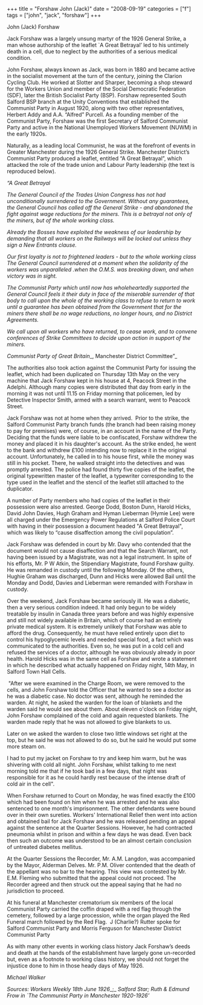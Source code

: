 +++
title = "Forshaw John (Jack)"
date = "2008-09-19"
categories = ["f"]
tags = ["john", "jack", "forshaw"]
+++

John (Jack) Forshaw

Jack Forshaw was a largely unsung martyr of the 1926 General Strike, a man whose authorship of the leaflet \`A Great Betrayal’ led to his untimely death in a cell, due to neglect by the authorities of a serious medical condition.

John Forshaw, always known as Jack, was born in 1880 and became active in the socialist movement at the turn of the century, joining the Clarion Cycling Club. He worked at Slotter and Sharper, becoming a shop steward for the Workers Union and member of the Social Democratic Federation (SDF), later the British Socialist Party (BSP). Forshaw represented South Salford BSP branch at the Unity Conventions that established the Communist Party in August 1920, along with two other representatives, Herbert Addy and A.A. “Alfred” Purcell. As a founding member of the Communist Party, Forshaw was the first Secretary of Salford Communist Party and active in the National Unemployed Workers Movement (NUWM) in the early 1920s.

Naturally, as a leading local Communist, he was at the forefront of events in Greater Manchester during the 1926 General Strike. Manchester District’s Communist Party produced a leaflet, entitled “A Great Betrayal”, which attacked the role of the trade union and Labour Party leadership (the text is reproduced below).

_“A Great Betrayal_

_The General Council of the Trades Union Congress has not had unconditionally surrendered to the Government. Without any guarantees, the General Council has called off the General Strike - and abandoned the fight against wage reductions for the miners. This is a betrayal not only of the miners, but of the whole working class._

_Already the Bosses have exploited the weakness of our leadership by demanding that all workers on the Railways will be locked out unless they sign a New Entrants clause._

_Our first loyalty is not to frightened leaders - but to the whole working class The General Council surrendered at a moment when the solidarity of the workers was unparalleled .when the O.M.S. was breaking down, and when victory was in sight._

_The Communist Party which until now has wholeheartedly supported the General Council feels it their duty in face of the miserable surrender of that body to call upon the whole of the working class to refuse to return to work until a guarantee has been obtained from the Government that for the miners there shall be no wage reductions, no longer hours, and no District Agreements._

_We call upon all workers who have returned, to cease work, and to convene conferences of Strike Committees to decide upon action in support of the miners._

_Communist Party of_ _Great Britain__, Manchester District Committee”_

The authorities also took action against the Communist Party for issuing the leaflet, which had been duplicated on Thursday 13th May on the very machine that Jack Forshaw kept in his house at 4, Peacock Street in the Adelphi. Although many copies were distributed that day from early in the morning it was not until 11.15 on Friday morning that policemen, led by Detective Inspector Smith, armed with a search warrant, went to Peacock Street.

Jack Forshaw was not at home when they arrived.  Prior to the strike, the Salford Communist Party branch funds (the branch had been raising money to pay for premises) were, of course, in an account in the name of the Party. Deciding that the funds were liable to be confiscated, Forshaw withdrew the money and placed it in his daughter's account. As the strike ended, he went to the bank and withdrew £100 intending now to replace it in the original account. Unfortunately, he called in to his house first, while the money was still in his pocket. There, he walked straight into the detectives and was promptly arrested. The police had found thirty five copies of the leaflet, the original typewritten master of the leaflet, a typewriter corresponding to the type used in the leaflet and the stencil of the leaflet still attached to the duplicator.

A number of Party members who had copies of the leaflet in their possession were also arrested. George Dodd, Boston Dunn, Harold Hicks, David John Davies, Hugh Graham and Hyman Lieberman (Hymie Lee) were all charged under the Emergency Power Regulations at Salford Police Court with having in their possession a document headed "A Great Betrayal", which was likely to “cause disaffection among the civil population”.

Jack Forshaw was defended in court by Mr. Davy who contended that the document would not cause disaffection and that the Search Warrant, not having been issued by a Magistrate, was not a legal instrument. In spite of his efforts, Mr. P W Atkin, the Stipendiary Magistrate, found Forshaw guilty. He was remanded in custody until the following Monday. Of the others, Hughie Graham was discharged, Dunn and Hicks were allowed Bail until the Monday and Dodd, Davies and Lieberman were remanded with Forshaw in custody.

Over the weekend, Jack Forshaw became seriously ill. He was a diabetic, then a very serious condition indeed. It had only begun to be widely treatable by insulin in Canada three years before and was highly expensive and still not widely available in Britain, which of course had an entirely private medical system. It is extremely unlikely that Forshaw was able to afford the drug. Consequently, he must have relied entirely upon diet to control his hypoglycemic levels and needed special food, a fact which was communicated to the authorities. Even so, he was put in a cold cell and refused the services of a doctor, although he was obviously already in poor health. Harold Hicks was in the same cell as Forshaw and wrote a statement in which he described what actually happened on Friday night, 14th May, in Salford Town Hall Cells.

 "After we were examined in the Charge Room, we were removed to the cells, and John Forshaw told the Officer that he wanted to see a doctor as he was a diabetic case. No doctor was sent, although he reminded the warden. At night, he asked the warden for the loan of blankets and the warden said he would see about them. About eleven o'clock on Friday night, John Forshaw complained of the cold and again requested blankets. The warden made reply that he was not allowed to give blankets to us.

Later on we asked the warden to close two little windows set right at the top, but he said he was not allowed to do so, but he said he would put some more steam on.

I had to put my jacket on Forshaw to try and keep him warm, but he was shivering with cold all night. John Forshaw, whilst talking to me next morning told me that if he took bad in a few days, that night was responsible for it as he could hardly rest because of the intense draft of cold air in the cell".

When Forshaw returned to Court on Monday, he was fined exactly the £100 which had been found on him when he was arrested and he was also sentenced to one month's imprisonment. The other defendants were bound over in their own sureties. Workers' International Relief then went into action and obtained bail for Jack Forshaw and he was released pending an appeal against the sentence at the Quarter Sessions. However, he had contracted pneumonia whilst in prison and within a few days he was dead. Even back then such an outcome was understood to be an almost certain conclusion of untreated diabetes mellitus.

At the Quarter Sessions the Recorder, Mr. A.M. Langdon, was accompanied by the Mayor, Alderman Delves. Mr. P.M. Oliver contended that the death of the appellant was no bar to the hearing. This view was contested by Mr. E.M. Fleming who submitted that the appeal could not proceed. The Recorder agreed and then struck out the appeal saying that he had no jurisdiction to proceed.

At his funeral at Manchester crematorium six members of the local Communist Party carried the coffin draped with a red flag through the cemetery, followed by a large procession, while the organ played the Red Funeral march followed by the Red Flag.  J (Charlie?) Rutter spoke for Salford Communist Party and Morris Ferguson for Manchester District Communist Party

As with many other events in working class history Jack Forshaw’s deeds and death at the hands of the establishment have largely gone un-recorded but, even as a footnote to working class history, we should not forget the injustice done to him in those heady days of May 1926.

_Michael Walker_

_Sources: Workers Weekly_ _18th June 1926__;_ _Salford_ _Star; Ruth & Edmund Frow in \`The Communist Party in_ _Manchester_ _1920-1926’_
